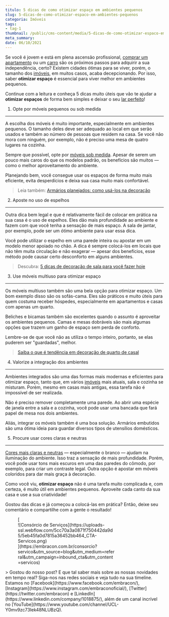 ```yaml
---
titulo: 5 dicas de como otimizar espaço em ambientes pequenos
slug: 5-dicas-de-como-otimizar-espaco-em-ambientes-pequenos
categoria: Imóveis
tags:
- tag-1
thumbnail: /public/cms-content/media/5-dicas-de-como-otimizar-espaco-em-ambientes-pequenos.jpg
meta_summary: 
date: 06/10/2021
---
```

Se você é jovem e está em plena ascensão profissional, [comprar um apartamento](https://www.embracon.com.br/blog/como-comprar-um-apartamento) ou um [carro](https://www.embracon.com.br/blog/como-comprar-um-carro-com-r-100-00-por-semana) são os próximos passos para adquirir a sua independência, certo? Existem cidades ótimas para se viver, porém, o tamanho dos [imóveis](https://www.embracon.com.br/consorcio-de-imoveis), em muitos casos, acaba decepcionando. Por isso, saber **otimizar espaço** é essencial para viver melhor em ambientes pequenos.

Continue com a leitura e conheça 5 dicas muito úteis que vão te ajudar a **otimizar espaços** de forma bem simples e deixar o seu [lar perfeito](https://www.embracon.com.br/blog/hora-certa-comprar-imovel)!

1. Opte por móveis pequenos ou sob medida
-----------------------------------------

A escolha dos móveis é muito importante, especialmente em ambientes pequenos. O tamanho deles deve ser adequado ao local em que serão usados e também ao número de pessoas que residem na casa. Se você não mora com ninguém, por exemplo, não é preciso uma mesa de quatro lugares na cozinha.

Sempre que possível, opte por [móveis sob medida](https://www.embracon.com.br/blog/como-ter-uma-cozinha-funcional-em-casa). Apesar de serem um pouco mais caros do que os modelos padrão, os benefícios são muitos — como o melhor aproveitamento do ambiente.

Planejando bem, você consegue usar os espaços de forma muito mais eficiente, evita desperdícios e deixa sua casa muito mais confortável.

> Leia também: [Armários planejados: como usá-los na decoração](https://www.embracon.com.br/blog/armarios-planejados-como-usa-los-na-decoracao-e-quais-sao-as-vantagens)

2. Aposte no uso de espelhos
----------------------------

Outra dica bem legal e que é relativamente fácil de colocar em prática na sua casa é o uso de espelhos. Eles dão mais profundidade ao ambiente e fazem com que você tenha a sensação de mais espaço. A sala de jantar, por exemplo, pode ser um ótimo ambiente para usar essa dica.

Você pode utilizar o espelho em uma parede inteira ou apostar em um modelo menor apoiado no chão. A dica é sempre colocá-los em locais que não têm muita circulação e não exagerar — apesar dos benefícios, esse método pode causar certo desconforto em alguns ambientes.

> Descubra: [5 dicas de decoração de sala para você fazer hoje](https://www.embracon.com.br/blog/5-dicas-de-decoracao-de-sala-para-voce-fazer-hoje)

3. Use móveis multiuso para otimizar espaço
-------------------------------------------

Os móveis multiuso também são uma bela opção para otimizar espaço. Um bom exemplo disso são os sofás-cama. Eles são práticos e muito úteis para quem costuma receber hóspedes, especialmente em apartamentos e casas com apenas um quarto.

Beliches e bicamas também são excelentes quando o assunto é aproveitar os ambientes pequenos. Camas e mesas dobráveis são mais algumas opções que trazem um ganho de espaço sem perda de conforto.

Lembre-se de que você não as utiliza o tempo inteiro, portanto, se elas puderem ser "guardadas", melhor.

> [Saiba o que é tendência em decoração de quarto de casal](https://www.embracon.com.br/blog/saiba-o-que-e-tendencia-em-decoracao-de-quarto-de-casal)

4. Valorize a integração dos ambientes
--------------------------------------

Ambientes integrados são uma das formas mais modernas e eficientes para otimizar espaço, tanto que, em vários [imóveis](https://www.embracon.com.br/blog/como-funciona-consorcio-de-imoveis) mais atuais, sala e cozinha se misturam. Porém, mesmo em casas mais antigas, essa tarefa não é impossível de ser realizada.

Não é preciso remover completamente uma parede. Ao abrir uma espécie de janela entre a sala e a cozinha, você pode usar uma bancada que fará papel de mesa nos dois ambientes.

Aliás, integrar os móveis também é uma boa solução. Armários embutidos são uma ótima ideia para guardar diversos tipos de utensílios domésticos.

5. Procure usar cores claras e neutras
--------------------------------------

[Cores mais claras e neutras](https://www.embracon.com.br/blog/como-escolher-as-cores-de-tintas-para-os-ambientes-da-casa) — especialmente o branco — ajudam na iluminação do ambiente. Isso traz a sensação de mais profundidade. Porém, você pode usar tons mais escuros em uma das paredes do cômodo, por exemplo, para criar um contraste legal. Outra opção é apostar em móveis coloridos para dar mais graça à decoração.

Como você viu, **otimizar espaço** não é uma tarefa muito complicada e, com certeza, é muito útil em ambientes pequenos. Aproveite cada canto da sua casa e use a sua criatividade!

Gostou das dicas e já começou a colocá-las em prática? Então, deixe seu comentário e compartilhe com a gente o resultado!

<figure class="w-richtext-figure-type-image w-richtext-align-center" style="max-width:310px">[<div>![Consórcio de Serviços](https://uploads-ssl.webflow.com/5cc70a3a0871f750442da9d5/5eb45fa0d7815a36452bb464_CTA-Servicos.png)</div>](https://embracon.com.br/consorcio?servico&utm_source=blog&utm_medium=referral&utm_campaign=inbound_cta&utm_content=servicos)</figure>> Gostou do nosso post? E que tal saber mais sobre as nossas novidades em tempo real? Siga-nos nas redes sociais e veja tudo na sua timeline. Estamos no [Facebook](https://www.facebook.com/embracon/), [Instagram](https://www.instagram.com/embraconoficial/), [Twitter](https://twitter.com/embracon) e [LinkedIn](https://www.linkedin.com/company/1018875/), além de um canal incrível no [YouTube](https://www.youtube.com/channel/UCL-Y0mv9zc73Iek48NLUBzQ).

